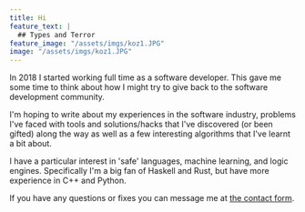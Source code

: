 ```yaml
---
title: Hi
feature_text: |
  ## Types and Terror
feature_image: "/assets/imgs/koz1.JPG"
image: "/assets/imgs/koz1.JPG"
---
```


In 2018 I started working full time as a software developer. This gave me some time to think about how I might try to give back to the software development community.

I'm hoping to write about my experiences in the software industry, problems I've faced with tools and solutions/hacks that I've discovered (or been gifted) along the way as well as a few interesting algorithms that I've learnt a bit about.

I have a particular interest in 'safe' languages, machine learning, and logic engines. Specifically I'm a big fan of Haskell and Rust, but have more experience in C++ and Python.

If you have any questions or fixes you can message me at [the contact form](/contact).
